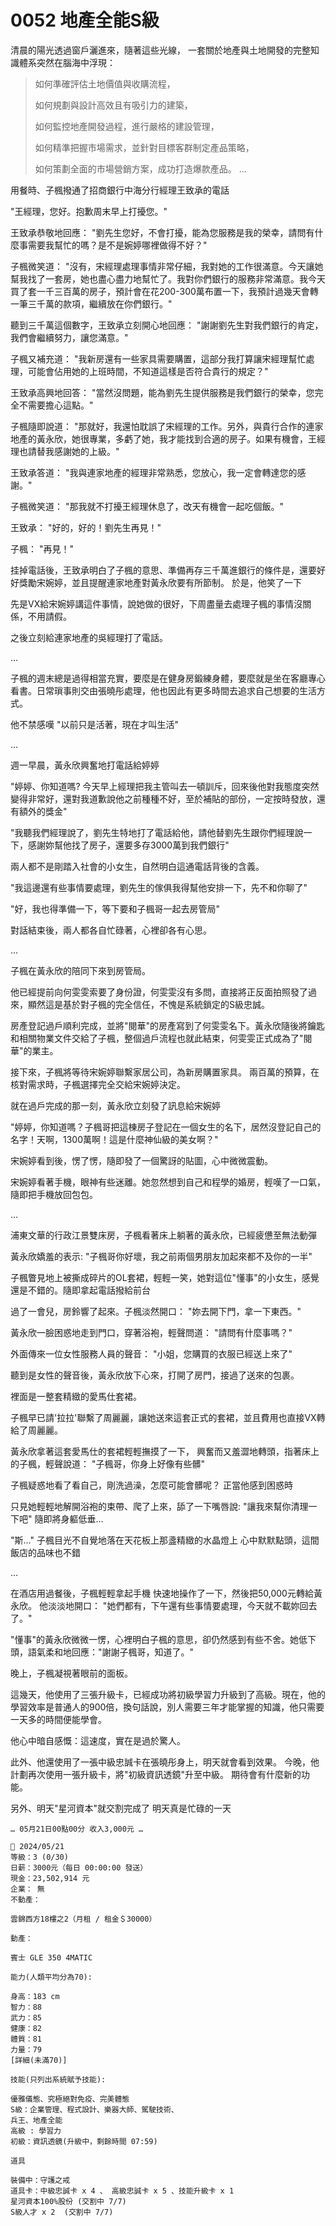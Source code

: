 # 0052 地產全能S級

清晨的陽光透過窗戶灑進來，隨著這些光線，
一套關於地產與土地開發的完整知識體系突然在腦海中浮現：

>如何準確評估土地價值與收購流程，
>
>如何規劃與設計高效且有吸引力的建築，
>
>如何監控地產開發過程，進行嚴格的建設管理，
>
>如何精準把握市場需求，並針對目標客群制定產品策略，
>
>如何策劃全面的市場營銷方案，成功打造爆款產品。
>…

用餐時、子楓撥通了招商銀行中海分行經理王致承的電話

"王經理，您好。抱歉周末早上打擾您。"

王致承恭敬地回應：
"劉先生您好，不會打擾，能為您服務是我的榮幸，請問有什麼事需要我幫忙的嗎？是不是婉婷哪裡做得不好？"

子楓微笑道：
"沒有，宋經理處理事情非常仔細，我對她的工作很滿意。今天讓她幫我找了一套房，她也盡心盡力地幫忙了。我對你們銀行的服務非常滿意。我今天買了套一千三百萬的房子，預計會在花200-300萬布置一下，我預計過幾天會轉一筆三千萬的款項，繼續放在你們銀行。"

聽到三千萬這個數字，王致承立刻開心地回應：
"謝謝劉先生對我們銀行的肯定，我們會繼續努力，讓您滿意。"

子楓又補充道：
"我新房還有一些家具需要購置，這部分我打算讓宋經理幫忙處理，可能會佔用她的上班時間，不知道這樣是否符合貴行的規定？"

王致承高興地回答：
"當然沒問題，能為劉先生提供服務是我們銀行的榮幸，您完全不需要擔心這點。"

子楓隨即說道：
"那就好，我還怕耽誤了宋經理的工作。另外，與貴行合作的連家地產的黃永欣，她很專業，多虧了她，我才能找到合適的房子。如果有機會，王經理也請替我感謝她的上級。"

王致承答道：
"我與連家地產的經理非常熟悉，您放心，我一定會轉達您的感謝。"

子楓微笑道：
"那我就不打擾王經理休息了，改天有機會一起吃個飯。"

王致承：
"好的，好的！劉先生再見！"

子楓：
"再見！"

挂掉電話後，王致承明白了子楓的意思、準備再存三千萬進銀行的條件是，還要好好獎勵宋婉婷，並且提醒連家地產對黃永欣要有所節制。
於是，他笑了一下

先是VX給宋婉婷講這件事情，說她做的很好，下周盡量去處理子楓的事情沒關係，不用請假。

之後立刻給連家地產的吳經理打了電話。

…

子楓的週末總是過得相當充實，要麼是在健身房鍛練身體，要麼就是坐在客廳專心看書。日常瑣事則交由張曉彤處理，他也因此有更多時間去追求自己想要的生活方式。

他不禁感嘆
"以前只是活著，現在才叫生活"

…

週一早晨，黃永欣興奮地打電話給婷婷

"婷婷、你知道嗎? 今天早上經理把我主管叫去一頓訓斥，回來後他對我態度突然變得非常好，還對我道歉說他之前種種不好，至於補貼的部份，一定按時發放，還有額外的獎金"

"我聽我們經理說了，劉先生特地打了電話給他，請他替劉先生跟你們經理說一下，感謝妳幫他找了房子，還要多存3000萬到我們銀行"

兩人都不是剛踏入社會的小女生，自然明白這通電話背後的含義。

"我這邊還有些事情要處理，劉先生的傢俱我得幫他安排一下，先不和你聊了"

"好，我也得準備一下，等下要和子楓哥一起去房管局"

對話結束後，兩人都各自忙碌著，心裡卻各有心思。

…

子楓在黃永欣的陪同下來到房管局。

他已經提前向何雯雯索要了身份證，何雯雯沒有多問，直接將正反面拍照發了過來，顯然這是基於對子楓的完全信任，不愧是系統鎖定的S級忠誠。

房產登記過戶順利完成，並將"閱華"的房產寫到了何雯雯名下。黃永欣隨後將鑰匙和相關物業文件交給了子楓，整個過戶流程也就此結束，何雯雯正式成為了"閱華"的業主。

接下來，子楓將等待宋婉婷聯繫家居公司，為新房購置家具。
兩百萬的預算，在核對需求時，子楓選擇完全交給宋婉婷決定。

就在過戶完成的那一刻，黃永欣立刻發了訊息給宋婉婷

"婷婷，你知道嗎？子楓哥把這棟房子登記在一個女生的名下，居然沒登記自己的名字！天啊，1300萬啊！這是什麼神仙級的美女啊？"

宋婉婷看到後，愣了愣，隨即發了一個驚訝的貼圖，心中微微震動。

宋婉婷看著手機，眼神有些迷離。她忽然想到自己和程學的婚房，輕嘆了一口氣，隨即把手機放回包包。

…

浦東文華的行政江景雙床房，子楓看著床上躺著的黃永欣，已經疲憊至無法動彈

黃永欣嬌羞的表示:
"子楓哥你好壞，我之前兩個男朋友加起來都不及你的一半"

子楓瞥見地上被撕成碎片的OL套裙，輕輕一笑，她對這位"懂事"的小女生，感覺還是不錯的。隨即拿起電話撥給前台

過了一會兒，房鈴響了起來。子楓淡然開口：
"妳去開下門，拿一下東西。"

黃永欣一臉困惑地走到門口，穿著浴袍，輕聲問道：
"請問有什麼事嗎？"

外面傳來一位女性服務人員的聲音：
"小姐，您購買的衣服已經送上來了"

聽到是女性的聲音後，黃永欣放下心來，打開了房門，接過了送來的包裹。

裡面是一整套精緻的愛馬仕套裙。

子楓早已請'拉拉'聯繫了周麗麗，讓她送來這套正式的套裙，並且費用也直接VX轉給了周麗麗。

黃永欣拿著這套愛馬仕的套裙輕輕撫摸了一下，
興奮而又羞澀地轉頭，指著床上的子楓，輕聲說道：
"子楓哥，你身上好像有些髒"

子楓疑惑地看了看自己，剛洗過澡，怎麼可能會髒呢？
正當他感到困惑時

只見她輕輕地解開浴袍的束帶、爬了上來，舔了一下嘴唇說:
"讓我來幫你清理一下吧"
隨即將身軀低垂…

"斯..."
子楓目光不自覺地落在天花板上那盞精緻的水晶燈上
心中默默點頭，這間飯店的品味也不錯

…

在酒店用過餐後，子楓輕輕拿起手機
快速地操作了一下，然後把50,000元轉給黃永欣。
他淡淡地開口：
"她們都有，下午還有些事情要處理，今天就不載妳回去了。"

"懂事"的黃永欣微微一愣，心裡明白子楓的意思，卻仍然感到有些不舍。她低下頭，語氣柔和地回應："謝謝子楓哥，知道了。"

晚上，子楓凝視著眼前的面板。

這幾天，他使用了三張升級卡，已經成功將初級學習力升級到了高級。現在，他的學習效率是普通人的900倍，換句話說，別人需要三年才能掌握的知識，他只需要一天多的時間便能學會。

他心中暗自感慨：這速度，實在是過於驚人。

此外、他還使用了一張中級忠誠卡在張曉彤身上，明天就會看到效果。
今晚，他計劃再次使用一張升級卡，將"初級資訊透鏡"升至中級。
期待會有什麼新的功能。

另外、明天"星河資本"就交割完成了
明天真是忙碌的一天

`… 05月21日00點00分 收入3,000元 …`

```
📰 2024/05/21
等級：3 (0/30)
日薪：3000元（每日 00:00:00 發送）
現金：23,502,914 元
企業： 無
不動產：

雲錦西方18樓之2（月租 / 租金＄30000）

動產：

賓士 GLE 350 4MATIC

能力(人類平均分為70):

身高：183 cm
智力：88
武力：85
健康：82
體質：81
力量：79
[詳細(未滿70)]

技能(只列出系統賦予技能):

優雅儀態、究極絕對免疫、完美體態
S級：企業管理、程式設計、樂器大師、駕駛技術、
兵王、地產全能
高級 : 學習力
初級：資訊透鏡(升級中，剩餘時間 07:59)

道具

裝備中：守護之戒
道具卡：中級忠誠卡 x 4 、 高級忠誠卡 x 5 、技能升級卡 x 1
星河資本100%股份 (交割中 7/7)
S級人才 x 2  (交割中 7/7)

```